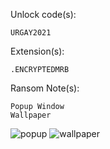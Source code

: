 Unlock code(s):
```
URGAY2021
```
Extension(s): 
```
.ENCRYPTEDMRB
```
Ransom Note(s): 
```
Popup Window
Wallpaper
```
![popup](https://github.com/user-attachments/assets/611feb96-f276-4c4a-bc52-47e152607fa9)
![wallpaper](https://github.com/user-attachments/assets/db5e7a66-ce6c-4fea-b82e-5d4e6dfbea54)
